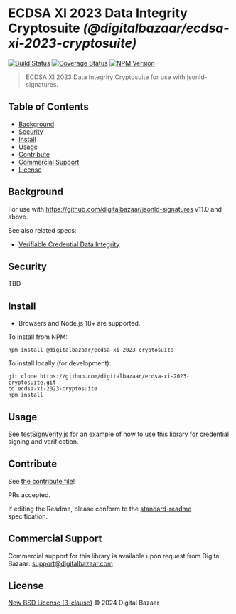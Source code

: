 # ECDSA XI 2023 Data Integrity Cryptosuite _(@digitalbazaar/ecdsa-xi-2023-cryptosuite)_

[![Build Status](https://img.shields.io/github/actions/workflow/status/digitalbazaar/ecdsa-xi-2023-cryptosuite/main.yaml)](https://github.com/digitalbazaar/ecdsa-xi-2023-cryptosuite/actions/workflows/main.yml)
[![Coverage Status](https://img.shields.io/codecov/c/github/digitalbazaar/ecdsa-xi-2023-cryptosuite)](https://codecov.io/gh/digitalbazaar/ecdsa-xi-2023-cryptosuite)
[![NPM Version](https://img.shields.io/npm/v/@digitalbazaar/ecdsa-xi-2023-cryptosuite.svg)](https://npm.im/@digitalbazaar/ecdsa-xi-2023-cryptosuite)

> ECDSA XI 2023 Data Integrity Cryptosuite for use with jsonld-signatures.

## Table of Contents

- [Background](#background)
- [Security](#security)
- [Install](#install)
- [Usage](#usage)
- [Contribute](#contribute)
- [Commercial Support](#commercial-support)
- [License](#license)

## Background

For use with https://github.com/digitalbazaar/jsonld-signatures v11.0 and above.

See also related specs:

* [Verifiable Credential Data Integrity](https://w3c.github.io/vc-data-integrity/)

## Security

TBD

## Install

- Browsers and Node.js 18+ are supported.

To install from NPM:

```
npm install @digitalbazaar/ecdsa-xi-2023-cryptosuite
```

To install locally (for development):

```
git clone https://github.com/digitalbazaar/ecdsa-xi-2023-cryptosuite.git
cd ecdsa-xi-2023-cryptosuite
npm install
```

## Usage

See [testSignVerify.js](https://github.com/digitalbazaar/ecdsa-xi-2023-cryptosuite/blob/main/test/testSignVerify.js) for an example of how to use this library for credential signing and verification.



## Contribute

See [the contribute file](https://github.com/digitalbazaar/bedrock/blob/master/CONTRIBUTING.md)!

PRs accepted.

If editing the Readme, please conform to the
[standard-readme](https://github.com/RichardLitt/standard-readme) specification.

## Commercial Support

Commercial support for this library is available upon request from
Digital Bazaar: support@digitalbazaar.com

## License

[New BSD License (3-clause)](LICENSE) © 2024 Digital Bazaar
